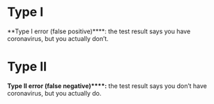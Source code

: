 # Type I
**Type I error (false positive)****: the test result says you have coronavirus, but you actually don’t.
# Type II
**Type II error (false negative)****:** the test result says you don’t have coronavirus, but you actually do.